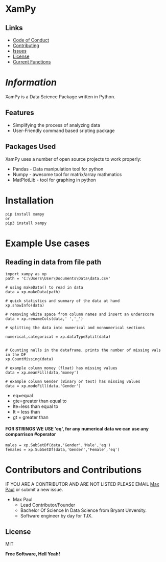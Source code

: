 # XamPy
## Links
- [Code of Conduct](https://github.com/XamNalpak/xampy/blob/main/CODE-OF-CONDUCT.md)
- [Contributing](https://github.com/XamNalpak/xampy/blob/main/CONTRIBUTING.md)
- [Issues](https://github.com/XamNalpak/xampy/issues)
- [License](https://github.com/XamNalpak/xampy/blob/main/LICENSE)
- [Current Functions](https://github.com/XamNalpak/xampy/blob/main/FUNCTIONS)


# _Information_


XamPy is a Data Science Package written in Python. 
## Features

- Simplifying the process of analyzing data
- User-Friendly command based sripting package

## Packages Used

XamPy uses a number of open source projects to work properly:

- Pandas - Data manipulation tool for python
- Numpy - awesome tool for matrix/array mathmatics
- MatPlotLib - tool for graphing in python

# Installation
```
pip install xampy
or
pip3 install xampy
```
# Example Use cases
## Reading in data from file path
```
import xampy as xp
path = 'C:\Users\User\Documents\Data\data.csv'

# using makeData() to read in data
data = xp.makeData(path)

# quick statistics and summary of the data at hand
xp.showInfo(data)

# removing white space from column names and insert an underscore
data = xp.renameCols(data,' ','_')

# splitting the data into numerical and nonnumerical sections

numerical,categorical = xp.dataTypeSplit(data)


# Counting nulls in the dataframe, prints the number of missing vals in the DF
xp.CountMissing(data)

# example column money (float) has missing values
data = xp.meanFill(data,'money')

# example column Gender (Binary or text) has missing values
data = xp.modeFill(data,'Gender')

```
 - eq=equal
 - gte=greater than equal to
 - lte=less than equal to
 - lt = less than
 - gt = greater than

#### FOR STRINGS WE USE 'eq', for any numerical data we can use any comparrison #operator
```
males = xp.SubSetDf(data,'Gender','Male','eq')
females = xp.SubSetDf(data,'Gender','Female','eq')
```
# Contributors and Contributions
IF YOU ARE A CONTRIBUTOR AND ARE NOT LISTED PLEASE EMAIL [Max Paul](mailto:maxkpaul21@gmail.com) or submit a new issue.

 - Max Paul 
   - Lead Contributor/Founder
   - Bachelor Of Science In Data Science from Bryant Unversity.
   - Software engineer by day for TJX.


## License

MIT

**Free Software, Hell Yeah!**

